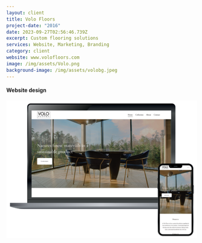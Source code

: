 ```yaml
---
layout: client
title: Volo Floors
project-date: "2016"
date: 2023-09-27T02:56:46.739Z
excerpt: Custom flooring solutions
services: Website, Marketing, Branding
category: client
website: www.volofloors.com
image: /img/assets/Volo.png
background-image: /img/assets/volobg.jpeg
---
```

#### Website design

![](/img/assets/volofloors.png)